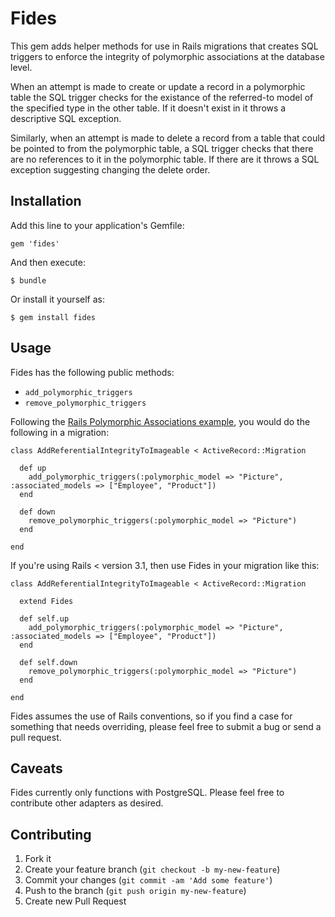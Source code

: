 # Fides

This gem adds helper methods for use in Rails migrations that creates SQL triggers to enforce the 
integrity of polymorphic associations at the database level.

When an attempt is made to create or update a record in a polymorphic table the SQL trigger checks for
the existance of the referred-to model of the specified type in the other table. If it doesn't exist in 
it throws a descriptive SQL exception.

Similarly, when an attempt is made to delete a record from a table that could be pointed to from the
polymorphic table, a SQL trigger checks that there are no references to it in the polymorphic table. If
there are it throws a SQL exception suggesting changing the delete order.

## Installation

Add this line to your application's Gemfile:

    gem 'fides'

And then execute:

    $ bundle

Or install it yourself as:

    $ gem install fides

## Usage

Fides has the following public methods:

- `add_polymorphic_triggers`
- `remove_polymorphic_triggers`

Following the [Rails Polymorphic Associations example](http://guides.rubyonrails.org/association_basics.html#polymorphic-associations),
you would do the following in a migration:

    class AddReferentialIntegrityToImageable < ActiveRecord::Migration

      def up
        add_polymorphic_triggers(:polymorphic_model => "Picture", :associated_models => ["Employee", "Product"])
      end

      def down
        remove_polymorphic_triggers(:polymorphic_model => "Picture")
      end
    
    end

If you're using Rails < version 3.1, then use Fides in your migration like this:

    class AddReferentialIntegrityToImageable < ActiveRecord::Migration

      extend Fides

      def self.up
        add_polymorphic_triggers(:polymorphic_model => "Picture", :associated_models => ["Employee", "Product"])
      end

      def self.down
        remove_polymorphic_triggers(:polymorphic_model => "Picture")
      end
    
    end

Fides assumes the use of Rails conventions, so if you find a case for something that needs overriding, 
please feel free to submit a bug or send a pull request.

## Caveats

Fides currently only functions with PostgreSQL. Please feel free to contribute other adapters as 
desired.

## Contributing

1. Fork it
2. Create your feature branch (`git checkout -b my-new-feature`)
3. Commit your changes (`git commit -am 'Add some feature'`)
4. Push to the branch (`git push origin my-new-feature`)
5. Create new Pull Request
